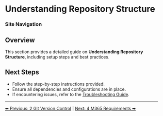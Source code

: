 <!-- description: Documentation about Understanding Repository Structure for Your Organization. -->
# Understanding Repository Structure

### Site Navigation

## Overview
This section provides a detailed guide on **Understanding Repository Structure**, including setup steps and best practices.

## Next Steps
- Follow the step-by-step instructions provided.
- Ensure all dependencies and configurations are in place.
- If encountering issues, refer to the [Troubleshooting Guide](10-troubleshooting.md).

---

[⬅ Previous: 2 Git Version Control](2-git-version-control.md) | [Next: 4 M365 Requirements ➡](4-m365-requirements.md)